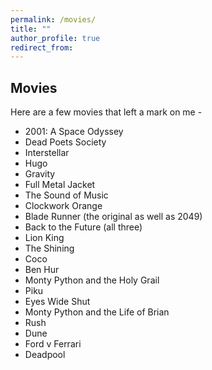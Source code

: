 ```yaml
---
permalink: /movies/
title: ""
author_profile: true
redirect_from:
---
```

## Movies
Here are a few movies that left a mark on me -

- 2001: A Space Odyssey
- Dead Poets Society
- Interstellar
- Hugo
- Gravity
- Full Metal Jacket
- The Sound of Music
- Clockwork Orange
- Blade Runner (the original as well as 2049)
- Back to the Future (all three)
- Lion King
- The Shining
- Coco
- Ben Hur
- Monty Python and the Holy Grail
- Piku
- Eyes Wide Shut
- Monty Python and the Life of Brian
- Rush
- Dune
- Ford v Ferrari
- Deadpool
